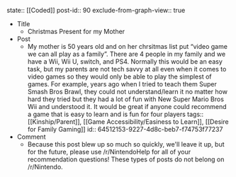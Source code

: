 state:: [[Coded]]
post-id:: 90
exclude-from-graph-view:: true

- Title
  - Christmas Present for my Mother
- Post
  - My mother is 50 years old and on her chrsitmas list put “video game we can all play as a family”. There are 4 people in my family and we have a Wii, Wii U, switch, and PS4. Normally this would be an easy task, but my parents are not tech savvy at all even when it comes to video games so they would only be able to play the simplest of games. For example, years ago when I tried to teach them Super Smash Bros Brawl, they could not understand/learn it no matter how hard they tried but they had a lot of fun with New Super Mario Bros Wii and understood it. It would be great if anyone could recommend a game that is easy to learn and is fun for four players
    tags:: [[Kinship/Parent]], [[Game Accessibility/Easiness to Learn]], [[Desire for Family Gaming]]
    id:: 64512153-9227-4d8c-beb7-f74753f77237
- Comment
  - Because this post blew up so much so quickly, we'll leave it up, but for the future, please use /r/NintendoHelp for all of your recommendation questions! These types of posts do not belong on /r/Nintendo.
